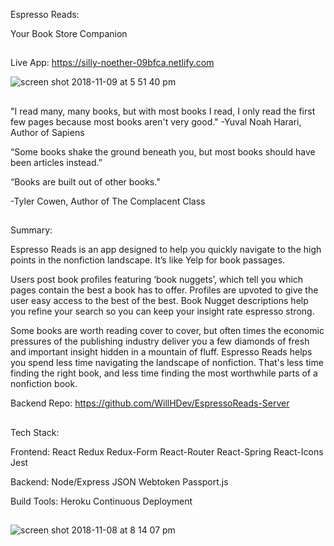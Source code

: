 Espresso Reads:

Your Book Store Companion

##

Live App: https://silly-noether-09bfca.netlify.com 

![screen shot 2018-11-09 at 5 51 40 pm](https://user-images.githubusercontent.com/40006828/48293317-6f415480-e44c-11e8-8d95-6a50cfa4b48d.png)


##

"I read many, many books, but with most books I read, I only read the first few pages because most books aren't very good."
-Yuval Noah Harari, Author of Sapiens


“Some books shake the ground beneath you, but most books should have been articles instead.”

“Books are built out of other books."

-Tyler Cowen, Author of The Complacent Class


##


Summary:

Espresso Reads is an app designed to help you quickly navigate to the high points in the nonfiction landscape.   It’s like Yelp for book passages.  

Users post book profiles featuring ‘book nuggets’, which tell you which pages contain the best a book has to offer.  Profiles are upvoted to give the user easy access to the best of the best.  Book Nugget descriptions help you refine your search so you can keep your insight rate espresso strong.

Some books are worth reading cover to cover, but often times the economic pressures of the publishing industry deliver you a few
diamonds of fresh and important insight hidden in a mountain of fluff.  Espresso Reads helps you spend less time navigating the landscape of nonfiction.  That's less time finding the right book, 
and less time finding the most worthwhile parts of a nonfiction book.  

Backend Repo: https://github.com/WillHDev/EspressoReads-Server

##


Tech Stack:



Frontend:
React Redux Redux-Form React-Router React-Spring React-Icons Jest 

Backend:
Node/Express  JSON Webtoken Passport.js 

Build Tools:
Heroku Continuous Deployment  

##

![screen shot 2018-11-08 at 8 14 07 pm](https://user-images.githubusercontent.com/40006828/48293370-b4fe1d00-e44c-11e8-98cd-52d1f2eea35a.png)
